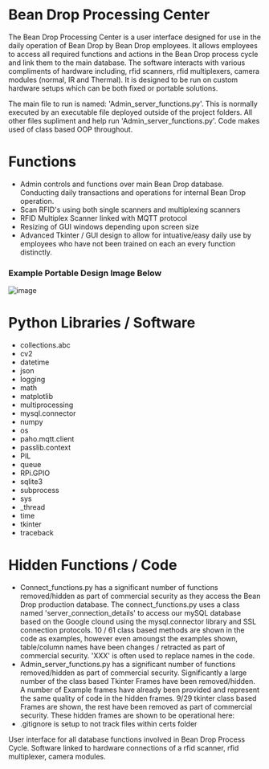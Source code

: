 # Bean Drop Processing Center
The Bean Drop Processing Center is a user interface designed for use in the daily operation of Bean Drop by Bean Drop employees. It allows employees to access all required functions and actions in the Bean Drop process cycle and link them to the main database. The software interacts with various compliments of hardware including, rfid scanners, rfid multiplexers, camera modules (normal, IR and Thermal). It is designed to be run on custom hardware setups which can be both fixed or portable solutions.




The main file to run is named: 'Admin_server_functions.py'. This is normally executed by an executable file deployed outside of the project folders. All other files supliment and help run 'Admin_server_functions.py'. Code makes used of class based OOP throughout.

# Functions
- Admin controls and functions over main Bean Drop database. Conducting daily transactions and operations for internal Bean Drop operation.
- Scan RFID's using both single scanners and multiplexing scanners
- RFID Multiplex Scanner linked with MQTT protocol
- Resizing of GUI windows depending upon screen size
- Advanced Tkinter / GUI design to allow for intuative/easy daily use by employees who have not been trained on each an every function distinctly. 

### Example Portable Design Image Below
![image](https://user-images.githubusercontent.com/60620955/204510735-b71cee1e-8138-4706-84c2-af9c48ac1aa4.png)

# Python Libraries / Software
- collections.abc
- cv2
- datetime
- json
- logging
- math
- matplotlib
- multiprocessing
- mysql.connector
- numpy
- os
- paho.mqtt.client
- passlib.context
- PIL
- queue
- RPi.GPIO
- sqlite3
- subprocess
- sys
- _thread
- time
- tkinter
- traceback

# Hidden Functions / Code
- Connect_functions.py has a significant number of functions removed/hidden as part of commercial security as they access the Bean Drop production database. The connect_functions.py uses a class named 'server_connection_details' to access our mySQL database based on the Google clound using the mysql.connector library and SSL connection protocols. 10 / 61 class based methods are shown in the code as examples, however even amoungst the examples shown, table/column names have been changes / retracted as part of commercial security. 'XXX' is often used to replace names in the code.
- Admin_server_functions.py has a significant number of functions removed/hidden as part of commercial security. Significantly a large number of the class based Tkinter Frames have been removed/hidden.  A number of Example frames have already been provided and represent the same quality of code in the hidden frames. 9/29 tkinter class based Frames are shown, the rest have been removed as part of commercial security. These hidden frames are shown to be operational here:
- .gitignore is setup to not track files within certs folder


User interface for all database functions involved in Bean Drop Process Cycle. Software linked to hardware connections of a rfid scanner, rfid multiplexer, camera modules.
